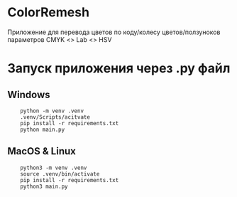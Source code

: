 # ColorRemesh

Приложение для перевода цветов по коду/колесу цветов/ползуноков параметров
CMYK <> Lab <> HSV

# Запуск приложения через .py файл

## Windows

```
    python -m venv .venv
    .venv/Scripts/acitvate
    pip install -r requirements.txt
    python main.py
```

## MacOS & Linux

```
    python3 -m venv .venv
    source .venv/bin/activate
    pip install -r requirements.txt
    python3 main.py
```
